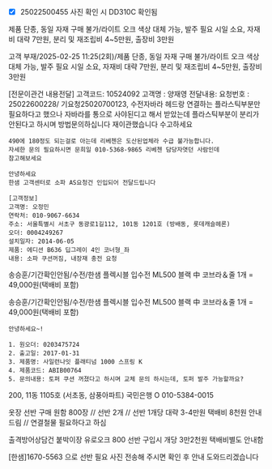 - [x] 25022500455 사진 확인 시 DD310C 확인됨

제품 단종, 동일 자재 구매 불가/라이트 오크 색상 대체 가능, 발주 필요 시일 소요, 자재비 대략 7만원, 분리 및 재조립비 4~5만원, 출장비 3만원


고객 부재/2025-02-25 11:25(2회)/제품 단종, 동일 자재 구매 불가/라이트 오크 색상 대체 가능, 발주 필요 시일 소요, 자재비 대략 7만원, 분리 및 재조립비 4~5만원, 출장비 3만원




[전문이관건 내용전달]
고객코드:  10524092
고객명   : 양재영
전달내용: 요청번호 : 25022600228/ 기요청25020700123, 수전자바라 헤드랑 연결하는 플라스틱부분만 필요하다고 했으나  자바라를 통으로 사야된디고 해서 받았는데 플라스틱부분이 분리가 안된다고 하시며 방법문의하십니다
재이관했습니다
수고하세요


```
490에 180정도 되는걸로 아는데 리베첸은 도산된업체라 수급 불가능합니다.
자세한 문의 필요하시면 문희일 010-5368-9865 리베첸 담당자엿던 사람인데 
참고해보세요
```


```
안녕하세요
한샘 고객센터로 소파 AS요청건 인입되어 전달드립니다

[고객정보] 
고객명: 오정민
연락처: 010-9067-6634
주소: 서울특별시 서초구 동광로1길112, 101동 1201호 (방배동, 롯데캐슬헤론)
오더: 0004249267
설치일자: 2014-06-05
제품: 에디션 B636 딥그레이 4인 코너형_좌
내용: 소파 쿠션꺼짐, 내장재 충전 요청
```


송승훈/기간확인안됨/수전/한샘 플렉시블 입수전 ML500 블랙 中 코브라＆줄 1개 = 49,000원(택배비 포함)



송승훈/기간확인안됨/수전/한샘 플렉시블 입수전 ML500 블랙 中 코브라＆줄 1개 = 49,000원(택배비 포함)


```
안녕하세요~!

1. 원오더: 0203475724
2. 출고일: 2017-01-31
3. 제품명: 사일런나잇 플래티넘 1000 스프링 K
4. 제품코드: ABIB00764
5. 문의내용: 토퍼 쿠션 꺼졌다고 하시며 교체 문의 하시는데, 토퍼 발주 가능할까요?

```


200, 11동 1105호 (서초동, 삼풍아파트)
국민은행
O 010-5384-0015


옷장 선반 구매 원함 800장 // 선반 2개 // 선반 1개당 대략 3-4만원 택배비 8천원 안내드림 // 연결철물 필요하다고 하심


출격방어상담건 붙박이장 유로오크 800 선반 구입시 개당 3만2천원 택배비별도 안내함


[한샘]1670-5563 으로 선반 필요 사진 전송해 주시면 확인 후 안내 도와드리겠습니다
